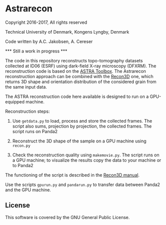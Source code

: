 # Astrarecon

Copyright 2016-2017, All rights reserved

Technical University of Denmark, Kongens Lyngby, Denmark

Code written by A.C. Jakobsen, A. Cereser

*** Still a work in progress ***

The code in this repository reconstructs topo-tomography datasets collected at ID06 (ESRF) using dark-field X-ray microscopy (DFXRM). The reconstruction code is based on the [ASTRA Toolbox](http://www.astra-toolbox.com/). The Astrarecon reconstruction approach can be combined with the [Recon3D](https://github.com/albusdemens/Recon3D) one, which returns 3D shape and orientation distribution of the considered grain from the same input data.

The ASTRA reconstruction code here available is designed to run on a GPU-equipped machine.

Reconstruction steps:

 1. Use `getdata.py` to load, process and store the collected frames. The script also sums, projection by projection, the collected frames. The script runs on Panda2

 2. Reconstruct the 3D shape of the sample on a GPU machine using `recon.py`

 3. Check the reconstruction quality using `makemovie.py`. The script runs on a GPU machine; to visualize the results copy the data to your machine or to Panda2

 The functioning of the script is described in the [Recon3D manual](https://github.com/albusdemens/Recon3D/blob/master/Manual_Recon3D.pdf).

Use the scripts `gpurun.py` and `pandarun.py` to transfer data between Panda2 and the GPU machine.

## License

This software is covered by the GNU General Public License.
